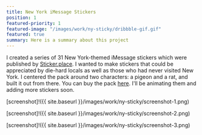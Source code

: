 ```yaml
---
title: New York iMessage Stickers
position: 1
featured-priority: 1
featured-image: "/images/work/ny-sticky/dribbble-gif.gif"
featured: true
summary: Here is a summary about this project
---
```


I created a series of 31 New York-themed iMessage stickers which were published by [Sticker.place](http://sticker.place). I wanted to make stickers that could be appreciated by die-hard locals as well as those who had never visited New York. I centered the pack around two characters: a pigeon and a rat, and built it out from there. You can buy the pack [here](http://curfe.win/nysticky). I'll be animating them and adding more stickers soon.

[screenshot]!({{ site.baseurl }}/images/work/ny-sticky/screenshot-1.png)

[screenshot]!({{ site.baseurl }}/images/work/ny-sticky/screenshot-2.png)

[screenshot]!({{ site.baseurl }}/images/work/ny-sticky/screenshot-3.png)
